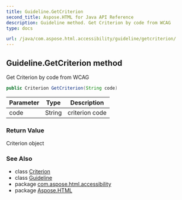 ```yaml
---
title: Guideline.GetCriterion
second_title: Aspose.HTML for Java API Reference
description: Guideline method. Get Criterion by code from WCAG
type: docs

url: /java/com.aspose.html.accessibility/guideline/getcriterion/
---
```

## Guideline.GetCriterion method

Get Criterion by code from WCAG

```java
public Criterion GetCriterion(String code)
```

| Parameter | Type | Description |
| --- | --- | --- |
| code | String | criterion code |

### Return Value

Criterion object

### See Also

* class [Criterion](../../criterion/)
* class [Guideline](../)
* package [com.aspose.html.accessibility](../../../com.aspose.html.accessibility/)
* package [Aspose.HTML](../../../)
